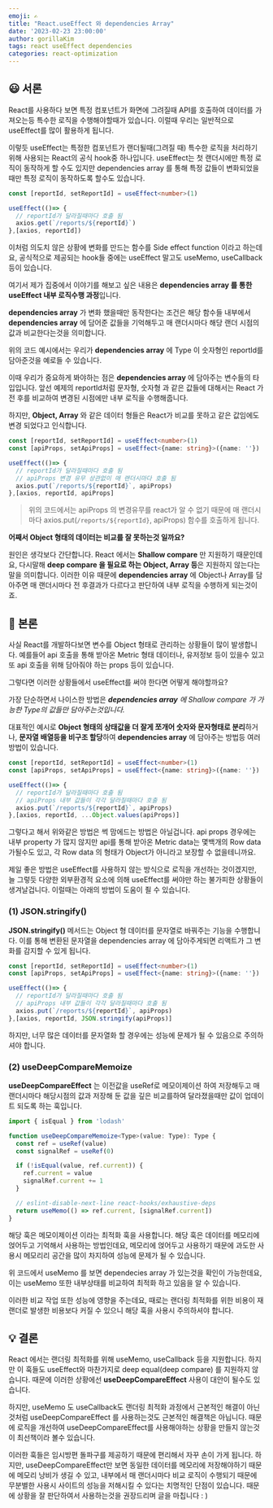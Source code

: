 ```yaml
---
emoji: ✍️
title: "React.useEffect 와 dependencies Array"
date: '2023-02-23 23:00:00'
author: gorillaKim
tags: react useEffect dependencies
categories: react-optimization
---
```


## 😃 서론
React를 사용하다 보면 특정 컴포넌트가 화면에 그려질때 API를 호출하여 데이터를 가져오는등 특수한 로직을 수행해야할때가 있습니다. 이럴때 우리는 일반적으로 useEffect를 많이 활용하게 됩니다.

이렇듯 useEffect는 특정한 컴포넌트가 랜더될때(그려질 때) 특수한 로직을 처리하기 위해 사용되는 React의 공식 hook중 하나입니다. useEffect는 첫 랜더시에만 특정 로직이 동작하게 할 수도 있지만 dependencies array 를 통해 특정 값들이 변화되었을때만 특정 로직이 동작하도록 할수도 있습니다.

```typescript
const [reportId, setReportId] = useEffect<number>(1)

useEffect(()=> {
  // reportId가 달라질때마다 호출 됨
  axios.get(`/reports/${reportId}`)
},[axios, reportId])
```

이처럼 의도치 않은 상황에 변화를 만드는 함수를 Side effect function 이라고 하는데요, 공식적으로 제공되는 hook들 중에는 useEffect 말고도 useMemo, useCallback 등이 있습니다.

여기서 제가 집중에서 이야기를 해보고 싶은 내용은 **dependencies array 를 통한 useEffect 내부 로직수행 과정**입니다.

**dependencies array** 가 변화 했을때만 동작한다는 조건은 해당 함수들 내부에서 **dependencies array** 에 담어준 값들을 기억해두고 매 랜더시마다 해당 랜더 시점의 값과 비교한다는것을 의미합니다.

위의 코드 예시에서는 우리가 **dependencies array** 에 Type 이 숫자형인 reportId를 담아준것을 예로들 수 있습니다. 

이때 우리가 중요하게 봐야하는 점은 **dependencies array** 에 담아주는 변수들의 타입입니다. 앞선 예제의 reportId처럼  문자형, 숫자형 과 같은 값들에 대해서는 React 가 전 후를 비교하여 변경된 시점에만 내부 로직을 수행해줍니다.

하지만, **Object, Array** 와 같은 데이터 형들은 React가 비교를 못하고 같은 값임에도 변경 되었다고 인식합니다.

```typescript
const [reportId, setReportId] = useEffect<number>(1)
const [apiProps, setApiProps] = useEffect<{name: string}>({name: ''})

useEffect(()=> {
  // reportId가 달라질때마다 호출 됨
  // apiProps 변경 유무 상관없이 매 랜더시마다 호출 됨
  axios.put(`/reports/${reportId}`, apiProps)
},[axios, reportId, apiProps]
```
> 위의 코드에서는 apiProps 의 변경유무를 react가 알 수 없기 때문에 매 랜더시마다 axios.put(`/reports/${reportId}`, apiProps) 함수를 호출하게 됩니다.

**어째서 Object 형태의 데이터는 비교를 잘 못하는것 일까요?**

원인은 생각보다 간단합니다. React 에서는 **Shallow compare** 만 지원하기 때문인데요, 다시말해 **deep compare 을 필요로 하는 Object, Array 등**은 지원하지 않는다는말을 의미합니다. 이러한 이유 때문에 **dependencies array** 에 Object나 Array를 담아주면 매 랜더시마다 전 후결과가 다르다고 판단하여 내부 로직을 수행하게 되는것이죠.

## 🤔 본론
사실 React를 개발하다보면 변수를 Object 형태로 관리하는 상황들이 많이 발생합니다. 예를들어 api 호출을 통해 받아온 Metric 형태 데이터나, 유저정보 등이 있을수 있고 또 api 호출을 위해 담아줘야 하는 props 등이 있습니다.

그렇다면 이러한 상황들에서 useEffect를 써야 한다면 어떻게 해야할까요?

가장 단순하면서 나이스한 방법은  _**dependencies array** 에 Shallow compare 가 가능한 Type의 값들만 담아주는것입니다._  

대표적인 예시로 **Object 형태의 상태값을 더 잘게 쪼개어 숫자와 문자형태로 분리**하거나, **문자열 배열등을 비구조 할당**하여 **dependencies array** 에 담아주는 방법등 여러방법이 있습니다.

```typescript
const [reportId, setReportId] = useEffect<number>(1)
const [apiProps, setApiProps] = useEffect<{name: string}>({name: ''})

useEffect(()=> {
  // reportId가 달라질때마다 호출 됨
  // apiProps 내부 값들이 각각 달라질때마다 호출 됨
  axios.put(`/reports/${reportId}`, apiProps)
},[axios, reportId, ...Object.values(apiProps)]
```

그렇다고 해서 위와같은 방법은 썩 맘에드는 방법은 아닐겁니다.  api props 경우에는 내부 property 가 많지 않지만 api를 통해 받아온 Metric data는 몇백개의 Row data 가될수도 있고, 각 Row data 의 형태가  Object가 아니라고 보장할 수 없을테니까요.

제일 좋은 방법은 useEffect를 사용하지 않는 방식으로 로직을 개선하는 것이겠지만, 늘 그렇듯 다양한 외부환경적 요소에 의해 useEffect를 써야만 하는 불가피한 상황들이 생겨날겁니다. 이럴때는 아래의 방법이 도움이 죌 수 있습니다.

### (1) JSON.stringify()
**JSON.stringify()** 메서드는 Object 형 데이터를 문자열로 바꿔주는 기능을 수행합니다. 이를 통해 변환된 문자열을 dependencies array 에 담아주게되면 리액트가 그 변화를 감지할 수 있게 됩니다.

```typescript
const [reportId, setReportId] = useEffect<number>(1)
const [apiProps, setApiProps] = useEffect<{name: string}>({name: ''})

useEffect(()=> {
  // reportId가 달라질때마다 호출 됨
  // apiProps 내부 값들이 각각 달라질때마다 호출 됨
  axios.put(`/reports/${reportId}`, apiProps)
},[axios, reportId, JSON.stringify(apiProps)]
```

하지만, 너무 많은 데이터를 문자열화 할 경우에는 성능에 문제가 될 수 있음으로 주의하셔야 합니다.


### (2) useDeepCompareMemoize
**useDeepCompareEffect** 는 이전값을 useRef로 메모이제이션 하여 저장해두고 매 랜더시마다 해당시점의 값과 저장해 둔 값을 깊은 비교를하여 달라졌을때만 값이 업데이트 되도록 하는 훅입니다.

```typescript
import { isEqual } from 'lodash'

function useDeepCompareMemoize<Type>(value: Type): Type {
  const ref = useRef(value)
  const signalRef = useRef(0)

  if (!isEqual(value, ref.current)) {
    ref.current = value
    signalRef.current += 1
  }

  // eslint-disable-next-line react-hooks/exhaustive-deps
  return useMemo(() => ref.current, [signalRef.current])
}
```
해당 훅은 메모이제이션 이라는 최적화 훅을 사용합니다. 해당 훅은 데이터를 메모리에 얹어두고 기억해서 사용하는 방법인데요, 메모리에 얹어두고 사용하기 때문에 과도한 사용시 메모리리 공간을 많이 차지하여 성능에 문제가 될 수 있습니다.

위 코드에서 useMemo 를 보면 dependecies array 가 있는것을 확인이 가능한데요, 이는 useMemo 또한 내부상태를 비교하여 최적화 하고 있음을 알 수 있습니다.

이러한 비교 작업 또한 성능에 영향을 주는데요, 때로는 랜더링 최적화를 위한 비용이 재랜더로 발생한 비용보다 커질 수 있으니 해당 훅을 사용시 주의하셔야 합니다.

## 💡 결론 

React 에서는 랜더링 최적화를 위해 useMemo, useCallback 등을 지원합니다. 하지만 이 훅들도 useEffect와 마찬가지로 deep equal(deep compare) 를 지원하지 않습니다. 때문에 이러한 상황에선 **useDeepCompareEffect** 사용이 대안이 될수도 있습니다.

하지만, useMemo 도 useCallback도 랜더링 최적화 과정에서 근본적인 해결이 아닌것처럼 useDeepCompareEffect 를 사용하는것도 근본적인 해결책은 아닙니다. 때문에 로직을 개선하여 useDeepCompareEffect를 사용해야하는 상황을 만들지 않는것이 최선책이라 볼수 있습니다.

이러한 훅들은 임시방편 돌파구를 제공하기 때문에 편리해서 자꾸 손이 가게 됩니다. 하지만, useDeepCompareEffect만 보면 동일한 데이터를 메모리에 저장해야하기 때문에 메모리 낭비가 생길 수 있고, 내부에서 매 랜더시마다 비교 로직이 수행되기 때문에 무분별한 사용시 사이트의 성능을 저해시킬 수 있다는 치명적인 단점이 있습니다. 때문에 상황을 잘 판단하여서 사용하는것을 권장드리며 글을 마칩니다 : )

```toc

```
<!--stackedit_data:
eyJoaXN0b3J5IjpbLTE4MDI0NTczODddfQ==
-->